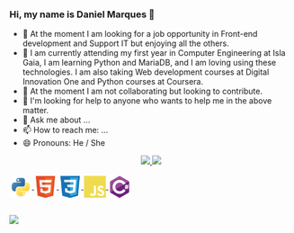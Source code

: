 ### Hi, my name is Daniel Marques 👋


- 🔭 At the moment I am looking for a job opportunity in Front-end development and Support IT but enjoying all the others.
- 🌱 I am currently attending my first year in Computer Engineering at Isla Gaia, I am learning Python and MariaDB, and I am loving using these technologies.
     I am also taking Web development courses at Digital Innovation One and Python courses at Coursera.
- 👯 At the moment I am not collaborating but looking to contribute.
- 🤔 I'm looking for help to anyone who wants to help me in the above matter.
- 💬 Ask me about ...
- 📫 How to reach me: ...
- 😄 Pronouns: He / She


<div align="center">
  <a href="https://github.com/madrugasr">
  <img height="180em" src="https://github-readme-stats.vercel.app/api?username=madrugasr&show_icons=true&theme=dark&include_all_commits=true&count_private=true"/>
  <img height="180em" src="https://github-readme-stats.vercel.app/api/top-langs/?username=madrugasr&layout=compact&langs_count=7&theme=dark"/>
</div>

  <div style="display: inline_block"><br>
  <img align="center" alt="Python" height="40" width="40" src="https://raw.githubusercontent.com/devicons/devicon/master/icons/python/python-original.svg">
  <img align="center" alt="HTML" height="40" width="40" src="https://raw.githubusercontent.com/devicons/devicon/master/icons/html5/html5-original.svg">
  <img align="center" alt="CSS" height="40" width="40" src="https://raw.githubusercontent.com/devicons/devicon/master/icons/css3/css3-original.svg">
  <img align="center" alt="JavaScript" height="40" width="40" src="https://raw.githubusercontent.com/devicons/devicon/master/icons/javascript/javascript-plain.svg">
  <img align="center" alt="CSharp" height="40" width="40" src="https://raw.githubusercontent.com/devicons/devicon/master/icons/csharp/csharp-original.svg">
  <src="https://media.discordapp.net/attachments/639956127056134178/890373478988013628/Publicacoes_Instagram_1_1.png?width=676&height=676">
</div>
 
##
    
<div>
  <a href="https://www.linkedin.com/in/daniell-marquess/" target="_blank"><img src="https://img.shields.io/badge/-LinkedIn-%230077B5?style=for-the-       badge&logo=linkedin&logoColor=white"></a> 
</div>
  
